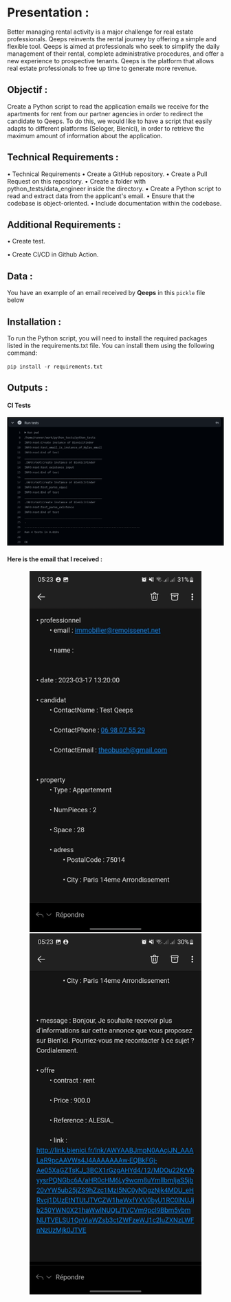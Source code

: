 # Presentation : 
Better managing rental activity is a major challenge for real estate professionals. Qeeps reinvents the rental journey by offering a simple and flexible tool. Qeeps is aimed at professionals who seek to simplify the daily management of their rental, complete administrative procedures, and offer a new experience to prospective tenants. Qeeps is the platform that allows real estate professionals to free up time to generate more revenue.

## Objectif :
Create a Python script to read the application emails we receive for the apartments for rent from our partner agencies in order to redirect the candidate to Qeeps. To do this, we would like to have a script that easily adapts to different platforms (Seloger, Bienici), in order to retrieve the maximum amount of information about the application.

## Technical Requirements : 
• Technical Requirements
• Create a GitHub repository.
• Create a Pull Request on this repository.
• Create a folder with python_tests/data_engineer inside the directory.
• Create a Python script to read and extract data from the applicant's email.
• Ensure that the codebase is object-oriented.
• Include documentation within the codebase.

## Additional Requirements :
• Create test.

• Create CI/CD in Github Action.

## Data : 
You have an example of an email received by **Qeeps** in this `pickle` file below 

## Installation : 
To run the Python script, you will need to install the required packages listed in the requirements.txt file. You can install them using the following command:

`pip install -r requirements.txt`

## Outputs : 
#### CI Tests
<img src="data_engineer/Image test data eng/test_image.png" alt="image" >

#### Here is the email that I received :
<p align="center">
  <img src="data_engineer/Image test data eng/email 1-2.jpg" alt="image" width="400" height="840",style="margin-right: 20px">
  <img src="data_engineer/Image test data eng/email 2-2.jpg" alt="image" width="400" height="840"
</p>

